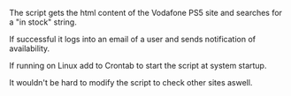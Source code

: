 The script gets the html content of the Vodafone PS5 site and searches for a "in stock" string.

If successful it logs into an email of a user and sends notification of availability.

If running on Linux add to Crontab to start the script at system startup.

It wouldn't be hard to modify the script to check other sites aswell. 
